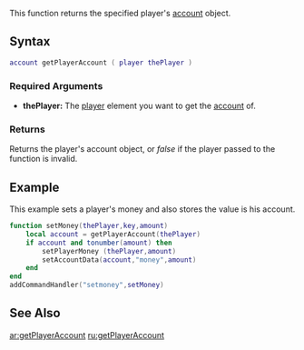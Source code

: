 This function returns the specified player's [account](/docs/account.md "wikilink") object.

Syntax
------

``` lua
account getPlayerAccount ( player thePlayer )
```

### Required Arguments

-   **thePlayer:** The [player](/docs/player.md "wikilink") element you want to get the [account](/docs/account.md "wikilink") of.

### Returns

Returns the player's account object, or *false* if the player passed to the function is invalid.

Example
-------

This example sets a player's money and also stores the value is his account.

``` lua
function setMoney(thePlayer,key,amount)
    local account = getPlayerAccount(thePlayer)
    if account and tonumber(amount) then
        setPlayerMoney (thePlayer,amount)
        setAccountData(account,"money",amount)
    end
end
addCommandHandler("setmoney",setMoney)
```

See Also
--------

[ar:getPlayerAccount](/docs/ar:getplayeraccount.md "wikilink") [ru:getPlayerAccount](/docs/ru:getplayeraccount.md "wikilink")
